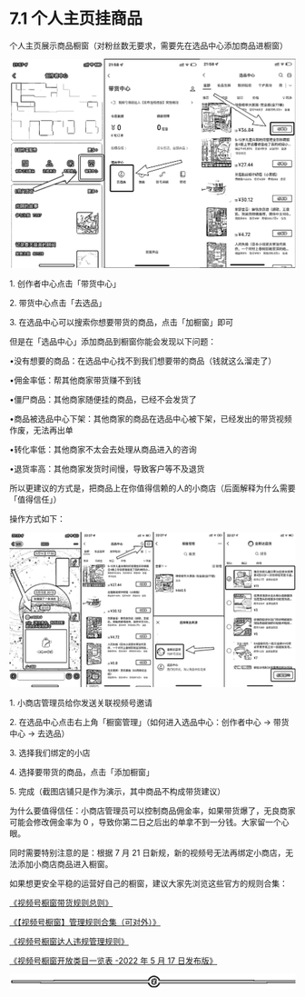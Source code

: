 # 7.1 个人主页挂商品

个人主页展示商品橱窗（对粉丝数无要求，需要先在选品中心添加商品进橱窗）

![](img/e7880c9032e74f1de8131e2f60facf62.png)

1\. 创作者中心点击「带货中心」

2\. 带货中心点击「去选品」

3\. 在选品中心可以搜索你想要带货的商品，点击「加橱窗」即可

但是在「选品中心」添加商品到橱窗你能会发现以下问题：

•没有想要的商品：在选品中心找不到我们想要带的商品（钱就这么溜走了）

•佣金率低：帮其他商家带货赚不到钱

•僵尸商品：其他商家随便挂的商品，已经不会发货了

•商品被选品中心下架：其他商家的商品在选品中心被下架，已经发出的带货视频作废，无法再出单

•转化率低：其他商家不太会去处理从商品进入的咨询

•退货率高：其他商家发货时间慢，导致客户等不及退货

所以更建议的方式是，把商品上在你值得信赖的人的小商店（后面解释为什么需要「值得信任」）

操作方式如下：

![](img/b4881067866b4b751ad0528dc901fb2d.png)

1\. 小商店管理员给你发送关联视频号邀请

2\. 在选品中心点击右上角「橱窗管理」（如何进入选品中心：创作者中心 → 带货中心 → 去选品）

3\. 选择我们绑定的小店

4\. 选择要带货的商品，点击「添加橱窗」

5\. 完成（截图店铺只是作为演示，其中商品不构成带货建议）

为什么要值得信任：小商店管理员可以控制商品佣金率，如果带货爆了，无良商家可能会修改佣金率为 0 ，导致你第二日之后出的单拿不到一分钱。大家留一个心眼。

同时需要特别注意的是：根据 7 月 21 日新规，新的视频号无法再绑定小商店，无法添加小商店商品进入橱窗。

如果想更安全平稳的运营好自己的橱窗，建议大家先浏览这些官方的规则合集：

[《视频号橱窗带货规则总则》](https://support.weixin.qq.com/cgi-bin/mmsupportacctnodeweb-bin/pages/axzzmpdhcPsqWfJB)

[《【视频号橱窗】管理规则合集（可对外）》](https://docs.qq.com/doc/DTnVBdlZYRFJKTXJi)

[《视频号橱窗达人违规管理规则》](https://support.weixin.qq.com/cgi-bin/mmsupportacctnodeweb-bin/pages/GnthDa5G3By6vyDL)

[《视频号橱窗开放类目一览表 -2022 年 5 月 17 日发布版》](https://docs.qq.com/sheet/DTURoVFZiVXdRQlJj?tab=BB08J2)

![](img/dda9ffd2a755d5c9e9ef78686ed11785.png)